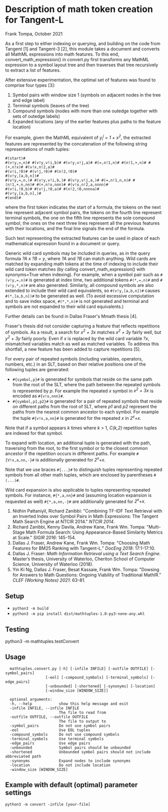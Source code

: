# Description of math token creation for Tangent-L
Frank Tompa, October 2021

As a first step to either indexing or querying, and building on the code from Tangent [1] and Tangent-3 [2], this module takes a document and converts all MathML expressions into math features. To this end, convert_math_expression() in convert.py first transforms any MathML expression to a symbol layout tree and then traverses that tree recursively to extract a list of features.

After extensive experimentation, the optimal set of features was found to comprise four types [3]:
   1. Symbol pairs with window size 1 (symbols on adjacent nodes in the tree and edge label)
   2. Terminal symbols (leaves of the tree)
   3. Compound symbols (nodes with more than one outedge together with sets of outedge labels)
   4. Expanded locations (any of the earlier features plus paths to the feature location)

For example, given the MathML equivalent of _y<sub>i</sub><sup>j</sup> = 1 + x<sup>2</sup>_, the extracted features are represented by the concatenation of the following string representations of math tuples:
 ```
 #(start)#
 #(v!y,=,n)# #(v!y,v!i,b)# #(v!y,v!j,a)# #(=,n!1,n)# #(n!1,+,n)# #(+,n!x)# #(v!x,n!2,a)#
 #(v!i,!0)# #(v!j,!0)# #(n!2,!0)#
 #(v!y,[a,b,n])#
 #(v!y,=,n,)# #(v!y,v!i,b,)# #(v!y,v!j,a,)# #(=,n!1,n,n)# #(n!1,+,n,nn)# #(+,n!x,nnn)# #(v!x,n!2,a,nnnn)#
 #(v!i,!0,b)# #(v!j,!0,a)# #(n!2,!0,nnnna)#
 #(v!y,[a,b,n],)#
 #(end)#
 ```
where the first token indicates the start of a formula, the tokens on the next line represent adjacent symbol pairs, the tokens on the fourth line represent terminal symbols, the one on the fifth line represents the sole compound symbol, the ones on the next three lines represent all the previous features with their locations, and the final line signals the end of the formula.
 
Such text representing the extracted features can be used in place of each mathematical expression found in a document or query. 

Generic wild card symbols may be included in queries, as in the query formula _?A x ?B = y_, where _?A_ and _?B_ can match anything. Wild cards are matched by expanding math tokens at the time of indexing to include their wild card token matches (by calling convert_math_expression() with synonyms=True when indexing). For example, when a symbol pair such as `#(v!y,=,n)#` is generated at index time, two additional tokens `#(*,=,n)#` and `#(v!y,*,n)#` are also generated. Similarly, all compound symbols are also extended to include their wild card equivalents, so `#(v!y,[a,b,n])#` causes `#(*,[a,b,n])#` to be generated as well. (To avoid excessive computation and to save index space, `#(*,*,n)#` is not generated and terminal and symbols are not expanded to their wild card equivalents.)

Further details can be found in Dallas Fraser's Mmath thesis [4].

Fraser's thesis did not consider capturing a feature that reflects repetitions of symbols. As a result, a search for _x<sup>2</sup> + 3x_ matches _x<sup>2</sup> + 3y_ fairly well, but _y<sup>2</sup> + 3y_ fairly poorly. Even if _x_ is replaced by the wild card variable _?x_, mismatched variables match as well as matched variables. To address this shortfall, a new feature has been added to capture repetitions [5]. 

For every pair of repeated symbols (including variables, operators, numbers, etc.) in an SLT, based on their relative  positions one of the following tuples are generated:

- `#{symbol,p}#` is generated for symbols that reside on the same path from the root of the SLT, where the path between the repeated symbols is represented by _p_. For example the repeated _x_ symbol in _x<sup>2</sup> + 3x_ is encoded as `#{v!x,nnn}#`.
- `#{symbol,p1,p2}#` is generated for a pair of repeated symbols that reside on different paths from the root of SLT, where _p1_ and _p2_ represent the paths from the nearest common ancestor to each symbol. For example the tuple `#{v!x,a,nn}#` is generated for the repeated _x_ in _2<sup>x</sup>+x_.  

Note that if a symbol appears _k_ times where _k_ > 1, _C(k,2)_ repetition tuples are indexed for that symbol.
 
To expand with location, an additional tuple is generated with the path, traversing from the root, to the first symbol or to the closest common ancestor if the repetition occurs in different paths. For example `#{V!x,a,nn,-}#` is additionally generated for _2<sup>x</sup>+x_. 

Note that we use braces `#{...}#` to distinguish tuples representing repeated symbols from all other math tuples, which are enclosed by parentheses `#(...)#`.

Wild card expansion is also applicable to tuples representing repeated symbols. For instance, `#{*,a,nn}#` and (assuming location expansion is requested as well) `#{*,a,nn,-}#` are additionally generated for _2<sup>x</sup>+x_.

1. Nidhin Pattaniyil, Richard Zanibbi: "Combining TF-IDF Text Retrieval with an Inverted Index over Symbol Pairs in Math Expressions: The Tangent Math Search Engine at NTCIR 2014." _NTCIR 2014_.
2. Richard Zanibbi, Kenny Davila, Andrew Kane, Frank Wm. Tompa: "Multi-Stage Math Formula Search: Using Appearance-Based Similarity Metrics at Scale." _SIGIR 2016_: 145-154.
3. Dallas J. Fraser, Andrew Kane, Frank Wm. Tompa: "Choosing Math Features for BM25 Ranking with Tangent-L." _DocEng 2018_: 17:1-17:10.
4. Dallas J. Fraser: _Math Information Retrieval using a Text Search Engine._ Master’s thesis, University of Waterloo, Cheriton School of Computer Science, University of Waterloo (2018).
5. Yin Ki Ng, Dallas J. Fraser, Besat Kassaie, Frank Wm. Tompa: "Dowsing for Answers to Math Questions: Ongoing Viability of Traditional MathIR." _CLEF (Working Notes) 2021_: 63-81.

## Setup
- `python3 -m build`
- `python3 -m pip install dist/mathtuples-1.0-py3-none-any.whl`

## Testing
  python3 -m mathtuples.testConvert

## Usage
```
  mathtuples.convert.py [-h] [-infile INFILE] [-outfile OUTFILE] [-symbol_pairs]
                  [-eol] [-compound_symbols] [-terminal_symbols] [-edge_pairs]
                  [-unbounded] [-shortened] [-synonyms] [-location]
                  [-window_size [WINDOW_SIZE]]

  optional arguments:
  -h, --help            show this help message and exit
  -infile INFILE, --infile INFILE
                        The file to read from
  -outfile OUTFILE, --outfile OUTFILE
                        The file to output to
  -symbol_pairs         Do not use symbol pairs
  -eol                  Use EOL tuples
  -compound_symbols     Do not use compound symbols
  -terminal_symbols     Use terminal symbols
  -edge_pairs           Use edge pairs
  -unbounded            Symbol pairs should be unbounded
  -shortened            Unbounded symbol pairs should not include abbreviated path
  -synonyms             Expand nodes to include synonyms
  -location             Do not include location
  -window_size [WINDOW_SIZE]
  ```

## Example with default (optimal) parameter settings
  `python3 -m convert -infile [your-file]`
